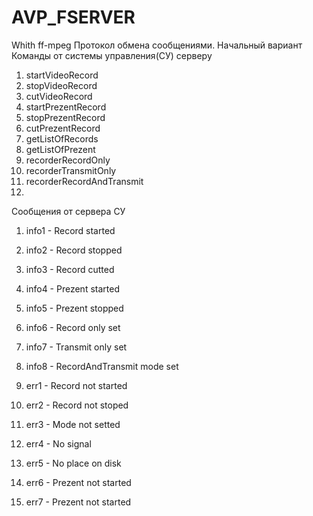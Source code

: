 AVP_FSERVER
===========

Whith ff-mpeg
Протокол обмена сообщениями.
Начальный вариант
Команды от системы управления(СУ) серверу
1) startVideoRecord
2) stopVideoRecord
3) cutVideoRecord
4) startPrezentRecord
5) stopPrezentRecord
6) cutPrezentRecord
7) getListOfRecords
8) getListOfPrezent
9) recorderRecordOnly
10) recorderTransmitOnly
11) recorderRecordAndTransmit
12) 

Сообщения от сервера СУ
1) info1 - Record started
2) info2 - Record stopped
3) info3 - Record cutted
4) info4 - Prezent started
5) info5 - Prezent stopped
6) info6 - Record only set
7) info7 - Transmit only set
8) info8 - RecordAndTransmit mode set

13) err1 - Record not started
14) err2 - Record not stoped
14) err3 - Mode not setted
15) err4 - No signal
16) err5 - No place on disk
17) err6 - Prezent not started
18) err7 - Prezent not started
